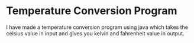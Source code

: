 # Temperature Conversion Program
I have made a temperature conversion program using java which takes the celsius value in input and gives you kelvin and fahrenheit value in output.
